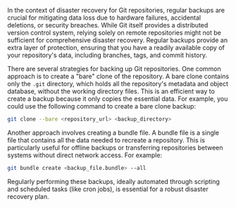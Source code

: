 In the context of disaster recovery for Git repositories, regular backups are crucial for mitigating data loss due to hardware failures, accidental deletions, or security breaches. While Git itself provides a distributed version control system, relying solely on remote repositories might not be sufficient for comprehensive disaster recovery. Regular backups provide an extra layer of protection, ensuring that you have a readily available copy of your repository's data, including branches, tags, and commit history.

There are several strategies for backing up Git repositories. One common approach is to create a "bare" clone of the repository. A bare clone contains only the `.git` directory, which holds all the repository's metadata and object database, without the working directory files. This is an efficient way to create a backup because it only copies the essential data. For example, you could use the following command to create a bare clone backup:

```bash
git clone --bare <repository_url> <backup_directory>
```

Another approach involves creating a bundle file. A bundle file is a single file that contains all the data needed to recreate a repository. This is particularly useful for offline backups or transferring repositories between systems without direct network access. For example:

```bash
git bundle create <backup_file.bundle> --all
```

Regularly performing these backups, ideally automated through scripting and scheduled tasks (like cron jobs), is essential for a robust disaster recovery plan.